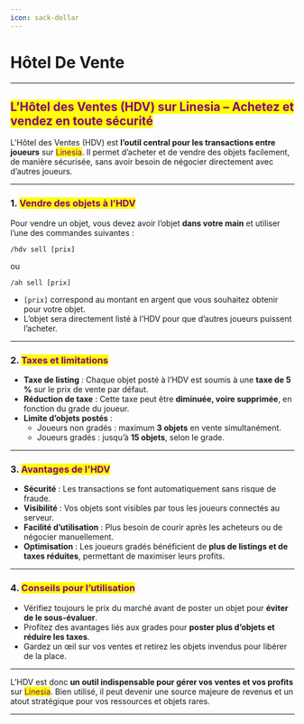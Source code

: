 ```yaml
---
icon: sack-dollar
---
```


# Hôtel De Vente

***

## <mark style="color:purple;">L’Hôtel des Ventes (HDV) sur Linesia – Achetez et vendez en toute sécurité</mark>

L’Hôtel des Ventes (HDV) est **l’outil central pour les transactions entre joueurs** sur <mark style="color:purple;">Linesia</mark>. Il permet d’acheter et de vendre des objets facilement, de manière sécurisée, sans avoir besoin de négocier directement avec d’autres joueurs.

***

### 1. <mark style="color:purple;">Vendre des objets à l’HDV</mark>

Pour vendre un objet, vous devez avoir l’objet **dans votre main** et utiliser l’une des commandes suivantes :

```
/hdv sell [prix]
```

ou

```
/ah sell [prix]
```

* `[prix]` correspond au montant en argent que vous souhaitez obtenir pour votre objet.
* L’objet sera directement listé à l’HDV pour que d’autres joueurs puissent l’acheter.

***

### 2. <mark style="color:purple;">Taxes et limitations</mark>

* **Taxe de listing** : Chaque objet posté à l’HDV est soumis à une **taxe de 5 %** sur le prix de vente par défaut.
* **Réduction de taxe** : Cette taxe peut être **diminuée, voire supprimée**, en fonction du grade du joueur.
* **Limite d’objets postés** :
  * Joueurs non gradés : maximum **3 objets** en vente simultanément.
  * Joueurs gradés : jusqu’à **15 objets**, selon le grade.

***

### 3. <mark style="color:purple;">Avantages de l’HDV</mark>

* **Sécurité** : Les transactions se font automatiquement sans risque de fraude.
* **Visibilité** : Vos objets sont visibles par tous les joueurs connectés au serveur.
* **Facilité d’utilisation** : Plus besoin de courir après les acheteurs ou de négocier manuellement.
* **Optimisation** : Les joueurs gradés bénéficient de **plus de listings et de taxes réduites**, permettant de maximiser leurs profits.

***

### 4. <mark style="color:purple;">Conseils pour l’utilisation</mark>

* Vérifiez toujours le prix du marché avant de poster un objet pour **éviter de le sous-évaluer**.
* Profitez des avantages liés aux grades pour **poster plus d’objets et réduire les taxes**.
* Gardez un œil sur vos ventes et retirez les objets invendus pour libérer de la place.

***

L’HDV est donc **un outil indispensable pour gérer vos ventes et vos profits** sur <mark style="color:purple;">Linesia</mark>. Bien utilisé, il peut devenir une source majeure de revenus et un atout stratégique pour vos ressources et objets rares.

***
